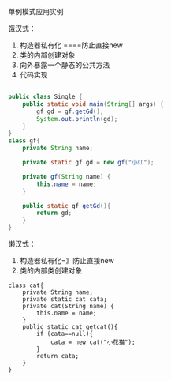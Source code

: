 单例模式应用实例

饿汉式：

1. 构造器私有化 ====防止直接new
2. 类的内部创建对象
3. 向外暴露一个静态的公共方法
4. 代码实现

```java

public class Single {
    public static void main(String[] args) {
        gf gd = gf.getGd();
        System.out.println(gd);
    }
}
class gf{
    private String name;

    private static gf gd = new gf("小红");

    private gf(String name) {
        this.name = name;
    }

    public static gf getGd(){
        return gd;
    }
}
```

懒汉式：

1.  构造器私有化=》防止直接new
2.  类的内部类创建对象

```
class cat{
    private String name;
    private static cat cata;
    private cat(String name) {
        this.name = name;
    }
    public static cat getcat(){
        if (cata==null){
            cata = new cat("小花猫");
        }
        return cata;
    }
}
```

